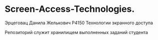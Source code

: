 # Screen-Access-Technologies. 
Эрцеговац Данила Желькович
P4150
Технологии экранного доступа

Репозиторий служит хранилищем выполненных заданий студента
